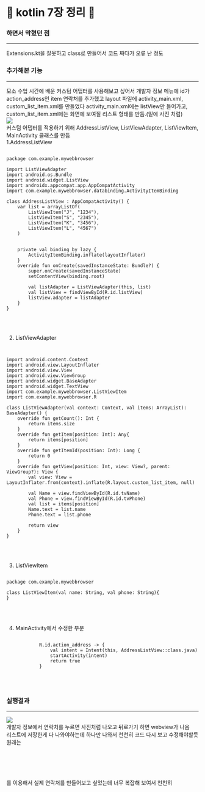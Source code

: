 :ghost: kotlin 7장 정리 :ghost:
=============
### 하면서 막혔던 점 
-------------
Extensions.kt을 잘못하고 class로 만들어서 코드 짜다가 오류 난 정도
### 추가해본 기능
-------------
모소 수업 시간에 배운 커스텀 어댑터를 사용해보고 싶어서 개발자 정보 메뉴에 id가 action_address인 item 연락처를 추가했고 layout 파일에 activity_main.xml, custom_list_item.xml를 만들었다 activity_main.xml에는 listView만 들어가고, custom_list_item.xml에는 화면에 보여질 리스트 형태를 만듬.(밑에 사진 처럼)<br>
<img src="https://user-images.githubusercontent.com/78543382/167379363-1ab0cd3b-37c2-4954-9534-670c8ef75d38.png"/> <br>
커스텀 어댑터를 적용하기 위해 AddressListView, ListViewAdapter, ListViewItem, MainActivity 클래스를 만듬<br>
1.AddressListView <br>
<pre>
<code>
package com.example.mywebbrowser

import ListViewAdapter
import android.os.Bundle
import android.widget.ListView
import androidx.appcompat.app.AppCompatActivity
import com.example.mywebbrowser.databinding.ActivityItemBinding

class AddressListView : AppCompatActivity() {
    var list = arrayListOf<ListViewItem>(
        ListViewItem("J", "1234"),
        ListViewItem("S", "2345"),
        ListViewItem("K", "3456"),
        ListViewItem("L", "4567")
    )


    private val binding by lazy {
        ActivityItemBinding.inflate(layoutInflater)
    }
    override fun onCreate(savedInstanceState: Bundle?) {
        super.onCreate(savedInstanceState)
        setContentView(binding.root)

        val listAdapter = ListViewAdapter(this, list)
        val listView = findViewById<ListView>(R.id.listView)
        listView.adapter = listAdapter
    }
}
</code>
</pre> <br>
2. ListViewAdapter<br>
<pre>
<code>

import android.content.Context
import android.view.LayoutInflater
import android.view.View
import android.view.ViewGroup
import android.widget.BaseAdapter
import android.widget.TextView
import com.example.mywebbrowser.ListViewItem
import com.example.mywebbrowser.R

class ListViewAdapter(val context: Context, val items: ArrayList<ListViewItem>): BaseAdapter() {
    override fun getCount(): Int {
        return items.size
    }
    override fun getItem(position: Int): Any{
        return items[position]
    }
    override fun getItemId(position: Int): Long {
        return 0
    }
    override fun getView(position: Int, view: View?, parent: ViewGroup?): View {
        val view: View = LayoutInflater.from(context).inflate(R.layout.custom_list_item, null)

        val Name = view.findViewById<TextView>(R.id.tvName)
        val Phone = view.findViewById<TextView>(R.id.tvPhone)
        val list = items[position]
        Name.text = list.name
        Phone.text = list.phone

        return view
    }
}
</code>
</pre> <br>
3. ListViewItem
<pre>
<code>
package com.example.mywebbrowser

class ListViewItem(val name: String, val phone: String){
}
</code>
</pre><br>
4. MainActivity에서 수정한 부분
<pre>
<code>
            R.id.action_address -> {
                val intent = Intent(this, AddressListView::class.java)
                startActivity(intent)
                return true
            }
</code>
</pre> <br>
### 실행결과
-------------
<img src="https://user-images.githubusercontent.com/78543382/167381071-229c8615-6b80-4d12-94ef-a38b1d6d26ca.png"/> <br>
개발자 정보에서 연락처를 누르면 사진처럼 나오고 뒤로가기 하면 webview가 나옴<br>
리스트에 저장한게 다 나와야하는데 하나만 나와서 천천히 코드 다시 보고 수정해야할듯
원래는 <br>
<pre>
<code>
    <uses-permission android:name="android.permission.READ_CONTACTS"/>
    <uses-permission android:name="android.permission.CALL_PHONE"/>
</code>
</pre>
를 이용해서 실제 연락처를 만들어보고 싶었는데 너무 복잡해 보여서 천천히 






